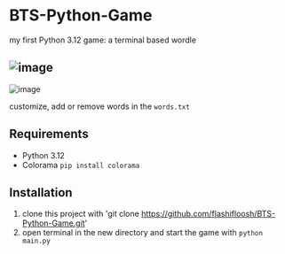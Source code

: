 # BTS-Python-Game
my first Python 3.12 game: a terminal based wordle

![image](https://github.com/flashifloosh/BTS-Python-Game/assets/63459112/bb33ded7-934c-400f-855d-cfd393053842)
---
![image](https://github.com/flashifloosh/BTS-Python-Game/assets/63459112/ce612279-1c89-4095-b33e-52ed2dfdf607)


customize, add or remove words in the `words.txt`

## Requirements
- Python 3.12
- Colorama `pip install colorama`


## Installation

1. clone this project with 'git clone https://github.com/flashifloosh/BTS-Python-Game.git'
2. open terminal in the new directory and start the game with `python main.py`
